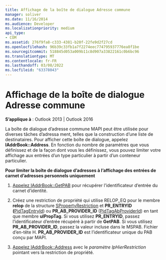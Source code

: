```yaml
---
title: Affichage de la boîte de dialogue Adresse commune
manager: soliver
ms.date: 11/16/2014
ms.audience: Developer
ms.localizationpriority: medium
api_type:
- COM
ms.assetid: 276f9fa8-c333-4381-b20f-22fe9d2f27cd
ms.openlocfilehash: 96b39c33fb1a7f2274eec774795937776ea8f1be
ms.sourcegitcommit: 518845d053a009b11c8d907a33822161c0b6bc96
ms.translationtype: MT
ms.contentlocale: fr-FR
ms.lasthandoff: 03/08/2022
ms.locfileid: "63378043"
---
```

# <a name="displaying-the-common-address-dialog-box"></a>Affichage de la boîte de dialogue Adresse commune

  
  
**S’applique à** : Outlook 2013 | Outlook 2016 
  
La boîte de dialogue d’adresse commune MAPI peut être utilisée pour diverses tâches d’adressa ment, telles que la construction d’une liste de destinataires. Pour afficher cette boîte de dialogue, appelez **IAddrBook::Address**. En fonction du nombre de paramètres que vous définissez et de la façon dont vous les définissez, vous pouvez limiter votre affichage aux entrées d’un type particulier à partir d’un conteneur particulier.
  
 **Pour limiter la boîte de dialogue d’adresses à l’affichage des entrées de carnet d’adresses personnels uniquement**
  
1. [Appelez IAddrBook::GetPAB](iaddrbook-getpab.md) pour récupérer l’identificateur d’entrée du carnet d’identité. 
    
2. Créez une restriction de propriété qui utilise RELOP_EQ pour le membre **relop** de la structure [SPropertyRestriction](spropertyrestriction.md) et **PR_ENTRYID (**[PidTagEntryId](pidtagentryid-canonical-property.md)) ou **PR_AB_PROVIDER_ID** ([PidTagAbProviderId](pidtagabproviderid-canonical-property.md)) en tant que membre **ulPropTag**. Si vous utilisez **PR_ENTRYID**, passez l’identificateur d’entrée récupéré à partir de **GetPAB**. Si vous utilisez **PR_AB_PROVIDER_ID**, passez la valeur incluse dans le MSPAB. Fichier d’en-tête H. **PR_AB_PROVIDER_ID** est l’identificateur unique du PAB conçu par MAPI. 
    
3. [Appelez IAddrBook::Address](iaddrbook-address.md) avec le _paramètre lpHierRestriction_ pointant vers la restriction de propriété. 
    

